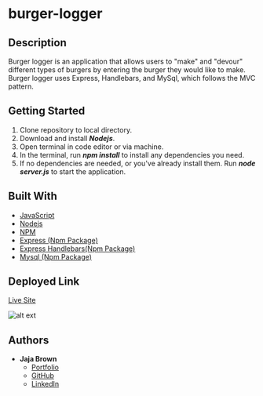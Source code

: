 # burger-logger

## Description

Burger logger is an application that allows users to "make" and "devour" different types of burgers by entering the burger they would like to make. Burger logger uses Express, Handlebars, and MySql, which follows the MVC pattern.

## Getting Started

1. Clone repository to local directory.
2. Download and install **_Nodejs_**.
3. Open terminal in code editor or via machine.
4. In the terminal, run **_npm install_** to install any dependencies you need.
5. If no dependencies are needed, or you've already install them. Run **_node server.js_** to start the application.

## Built With

- [JavaScript](https://developer.mozilla.org/en-US/docs/Web/JavaScript)
- [Nodejs](https://nodejs.org/)
- [NPM](https://www.npmjs.com/)
- [Express (Npm Package)](https://www.npmjs.com/package/inquirer)
- [Express Handlebars(Npm Package)](https://handlebarsjs.com/)
- [Mysql (Npm Package)](https://www.npmjs.com/package/mysql#introduction)

## Deployed Link

[Live Site]()

![alt ext]()

## Authors

- **Jaja Brown**
  - [Portfolio](https://jbrown827.github.io/portfolio/)
  - [GitHub](https://github.com/jbrown827)
  - [LinkedIn](https://www.linkedin.com/in/jaja-brown-a42261201)
